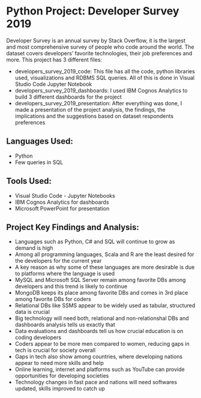 # Python Project: Developer Survey 2019
Developer Survey is an annual survey by Stack Overflow, it is the largest and most comprehensive survey of people who code around the world.
The dataset covers developers’ favorite technologies, their job preferences and more. 
This project has 3 different files: 
 + developers_survey_2019_code: This file has all the code, python libraries used, visualizations and RDBMS SQL queries. All of this is done in Visual Studio Code Jupyter Notebook
 + developers_survey_2019_dashboards: I used  IBM Cognos Analytics to build 3 different dashboards for the project
 + developers_survey_2019_presentation: After everything was done, I made a presentation of the project analysis, the findings, the implications and the suggestions based on dataset respondents preferences
 
## Languages Used: 
- Python
- Few queries in SQL

## Tools Used:
+ Visual Studio Code - Jupyter Notebooks
+ IBM Cognos Analytics for dashboards
+ Microsoft PowerPoint for presentation

## Project Key Findings and Analysis:
- Languages such as Python, C# and SQL will continue to grow as demand is high
- Among all programming languages, Scala and R are the least desired for the developers for the current year
- A key reason as why some of these languages are more desirable is due to platforms where the language is used
- MySQL and Microsoft SQL Server remain among favorite DBs among developers and this trend is likely to continue
- MongoDB keeps its place among favorite DBs and comes in 3rd place among favorite DBs for coders
- Relational DBs like SSMS appear to be widely used as tabular, structured data is crucial
- Big technology will need both, relational and non-relationshal DBs and dashboards analysis tells us exactly that
- Data evaluations and dashboards tell us how crucial education is on coding developers
- Coders appear to be more men compared to women, reducing gaps in tech is crucial for society overall
- Gaps in tech also show among countries, where developing nations appear to need more skills and help
- Online learning, internet and platforms such as YouTube can provide opportunities for developing societies
- Technology changes in fast pace and nations will need softwares updated, skills improved to catch up


  
